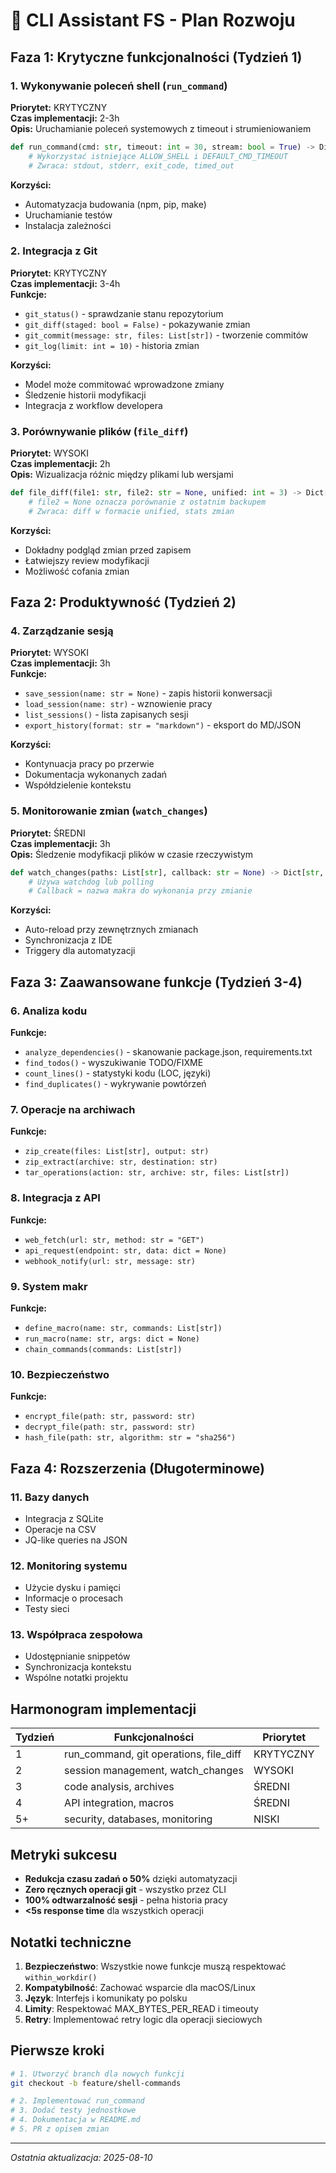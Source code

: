 # 🚀 CLI Assistant FS - Plan Rozwoju

## Faza 1: Krytyczne funkcjonalności (Tydzień 1)

### 1. Wykonywanie poleceń shell (`run_command`)
**Priorytet:** KRYTYCZNY  
**Czas implementacji:** 2-3h  
**Opis:** Uruchamianie poleceń systemowych z timeout i strumieniowaniem
```python
def run_command(cmd: str, timeout: int = 30, stream: bool = True) -> Dict[str, Any]:
    # Wykorzystać istniejące ALLOW_SHELL i DEFAULT_CMD_TIMEOUT
    # Zwraca: stdout, stderr, exit_code, timed_out
```
**Korzyści:**
- Automatyzacja budowania (npm, pip, make)
- Uruchamianie testów
- Instalacja zależności

### 2. Integracja z Git
**Priorytet:** KRYTYCZNY  
**Czas implementacji:** 3-4h  
**Funkcje:**
- `git_status()` - sprawdzanie stanu repozytorium
- `git_diff(staged: bool = False)` - pokazywanie zmian
- `git_commit(message: str, files: List[str])` - tworzenie commitów
- `git_log(limit: int = 10)` - historia zmian

**Korzyści:**
- Model może commitować wprowadzone zmiany
- Śledzenie historii modyfikacji
- Integracja z workflow developera

### 3. Porównywanie plików (`file_diff`)
**Priorytet:** WYSOKI  
**Czas implementacji:** 2h  
**Opis:** Wizualizacja różnic między plikami lub wersjami
```python
def file_diff(file1: str, file2: str = None, unified: int = 3) -> Dict[str, Any]:
    # file2 = None oznacza porównanie z ostatnim backupem
    # Zwraca: diff w formacie unified, stats zmian
```
**Korzyści:**
- Dokładny podgląd zmian przed zapisem
- Łatwiejszy review modyfikacji
- Możliwość cofania zmian

## Faza 2: Produktywność (Tydzień 2)

### 4. Zarządzanie sesją
**Priorytet:** WYSOKI  
**Czas implementacji:** 3h  
**Funkcje:**
- `save_session(name: str = None)` - zapis historii konwersacji
- `load_session(name: str)` - wznowienie pracy
- `list_sessions()` - lista zapisanych sesji
- `export_history(format: str = "markdown")` - eksport do MD/JSON

**Korzyści:**
- Kontynuacja pracy po przerwie
- Dokumentacja wykonanych zadań
- Współdzielenie kontekstu

### 5. Monitorowanie zmian (`watch_changes`)
**Priorytet:** ŚREDNI  
**Czas implementacji:** 3h  
**Opis:** Śledzenie modyfikacji plików w czasie rzeczywistym
```python
def watch_changes(paths: List[str], callback: str = None) -> Dict[str, Any]:
    # Używa watchdog lub polling
    # Callback = nazwa makra do wykonania przy zmianie
```
**Korzyści:**
- Auto-reload przy zewnętrznych zmianach
- Synchronizacja z IDE
- Triggery dla automatyzacji

## Faza 3: Zaawansowane funkcje (Tydzień 3-4)

### 6. Analiza kodu
**Funkcje:**
- `analyze_dependencies()` - skanowanie package.json, requirements.txt
- `find_todos()` - wyszukiwanie TODO/FIXME
- `count_lines()` - statystyki kodu (LOC, języki)
- `find_duplicates()` - wykrywanie powtórzeń

### 7. Operacje na archiwach
**Funkcje:**
- `zip_create(files: List[str], output: str)`
- `zip_extract(archive: str, destination: str)`
- `tar_operations(action: str, archive: str, files: List[str])`

### 8. Integracja z API
**Funkcje:**
- `web_fetch(url: str, method: str = "GET")`
- `api_request(endpoint: str, data: dict = None)`
- `webhook_notify(url: str, message: str)`

### 9. System makr
**Funkcje:**
- `define_macro(name: str, commands: List[str])`
- `run_macro(name: str, args: dict = None)`
- `chain_commands(commands: List[str])`

### 10. Bezpieczeństwo
**Funkcje:**
- `encrypt_file(path: str, password: str)`
- `decrypt_file(path: str, password: str)`
- `hash_file(path: str, algorithm: str = "sha256")`

## Faza 4: Rozszerzenia (Długoterminowe)

### 11. Bazy danych
- Integracja z SQLite
- Operacje na CSV
- JQ-like queries na JSON

### 12. Monitoring systemu
- Użycie dysku i pamięci
- Informacje o procesach
- Testy sieci

### 13. Współpraca zespołowa
- Udostępnianie snippetów
- Synchronizacja kontekstu
- Wspólne notatki projektu

## Harmonogram implementacji

| Tydzień | Funkcjonalności | Priorytet |
|---------|----------------|-----------|
| 1 | run_command, git operations, file_diff | KRYTYCZNY |
| 2 | session management, watch_changes | WYSOKI |
| 3 | code analysis, archives | ŚREDNI |
| 4 | API integration, macros | ŚREDNI |
| 5+ | security, databases, monitoring | NISKI |

## Metryki sukcesu

- **Redukcja czasu zadań o 50%** dzięki automatyzacji
- **Zero ręcznych operacji git** - wszystko przez CLI
- **100% odtwarzalność sesji** - pełna historia pracy
- **<5s response time** dla wszystkich operacji

## Notatki techniczne

1. **Bezpieczeństwo**: Wszystkie nowe funkcje muszą respektować `within_workdir()`
2. **Kompatybilność**: Zachować wsparcie dla macOS/Linux
3. **Język**: Interfejs i komunikaty po polsku
4. **Limity**: Respektować MAX_BYTES_PER_READ i timeouty
5. **Retry**: Implementować retry logic dla operacji sieciowych

## Pierwsze kroki

```bash
# 1. Utworzyć branch dla nowych funkcji
git checkout -b feature/shell-commands

# 2. Implementować run_command
# 3. Dodać testy jednostkowe
# 4. Dokumentacja w README.md
# 5. PR z opisem zmian
```

---
*Ostatnia aktualizacja: 2025-08-10*